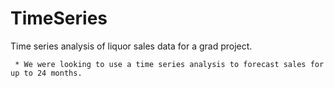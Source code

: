# TimeSeries
 Time series analysis of liquor sales data for a grad project. <br />
 
     * We were looking to use a time series analysis to forecast sales for up to 24 months. 
